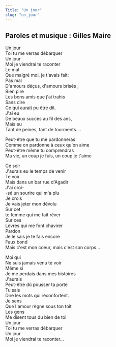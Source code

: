 ```yaml
---
Title: "Un jour"
slug: "un_jour"
---
```


##  Paroles et musique : Gilles Maire
  
Un jour  
Toi tu me verras débarquer  
Un jour  
Moi je viendrai te raconter  
Le mal  
Que malgré moi, je t'avais fait:  
Pas mal  
D'amours déçus, d'amours brisés ;  
Bien pire  
Les bons amis que j'ai trahis  
Sans dire  
Ce qui aurait pu être dit.  
J'ai eu  
De beaux succès au fil des ans,  
Mais eu  
Tant de peines, tant de tourments....  
  
Peut-être que tu me pardonneras  
Comme on pardonne à ceux qu'on aime  
Peut-être même tu comprendras  
Ma vie, un coup je fuis, un coup je t'aime  
  
Ce soir  
J'aurais eu le temps de venir  
Te voir  
Mais dans un bar rue d'Agadir  
J'ai croi-  
-sé un sourire qui m'a plu  
Je crois  
Je vais jeter mon dévolu  
Sur cet  
te femme qui me fait rêver  
Sur ces  
Lèvres qui me font chavirer  
Pardon  
Je le sais je te fais encore  
Faux bond  
Mais c'est mon coeur, mais c'est son corps...  
  
Moi qui  
Ne suis jamais venu te voir  
Même si  
Je me perdais dans mes histoires  
J'aurais  
Peut-être dû pousser ta porte  
Tu sais  
Dire les mots qui réconfortent.  
Je sens  
Que l'amour règne sous ton toit  
Les gens  
Me disent tous du bien de toi  
Un jour  
Toi tu me verras débarquer  
Un jour  
Moi je viendrai te raconter...  
  
  
  
  
  
  

